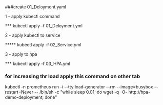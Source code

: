###
###create 01_Deloyment.yaml 
 
 1 - apply kubectl command
 
 *** kubectl apply -f 01_Deloyment.yml 
 
 2 - apply kubectl to service
 
 ***** kubectl apply -f 02_Service.yml
 
 3 - apply to hpa
 
 *** kubectl apply -f 03_HPA.yml
 
 ### for increasing thr load apply this command on other tab 
 
 kubectl -n prometheus run -i --tty load-generator --rm --image=busybox --restart=Never -- /bin/sh -c "while sleep 0.01; do wget -q -O- http://hpa-demo-deployment; done"
